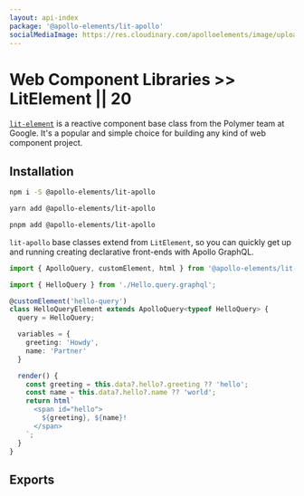 ```yaml
---
layout: api-index
package: '@apollo-elements/lit-apollo'
socialMediaImage: https://res.cloudinary.com/apolloelements/image/upload/w_1200,h_630,c_fill,q_auto,f_auto/w_600,c_fit,co_rgb:eee,g_south_west,x_60,y_200,l_text:open sans_128_bold:LitElement/w_1200,h_630,c_fill,q_auto,f_auto/w_600,c_fit,co_rgb:eee,g_south_west,x_60,y_100,l_text:open sans_78:Apollo Elements/social-template.svg
---
```

# Web Component Libraries >> LitElement || 20

[`lit-element`](https://lit-element.polymer-project.org) is a reactive component base class from the Polymer team at Google. It's a popular and simple choice for building any kind of web component project.

## Installation

<code-tabs collection="package-managers">

```bash tab npm
npm i -S @apollo-elements/lit-apollo
```

```bash tab yarn
yarn add @apollo-elements/lit-apollo
```

```bash tab pnpm
pnpm add @apollo-elements/lit-apollo
```

</code-tabs>

`lit-apollo` base classes extend from `LitElement`, so you can quickly get up and running creating declarative front-ends with Apollo GraphQL.

```ts wcd PmmwJU9LjBDHlkO8WiSq src/Hello.ts
import { ApolloQuery, customElement, html } from '@apollo-elements/lit-apollo';

import { HelloQuery } from './Hello.query.graphql';

@customElement('hello-query')
class HelloQueryElement extends ApolloQuery<typeof HelloQuery> {
  query = HelloQuery;

  variables = {
    greeting: 'Howdy',
    name: 'Partner'
  }

  render() {
    const greeting = this.data?.hello?.greeting ?? 'hello';
    const name = this.data?.hello?.name ?? 'world';
    return html`
      <span id="hello">
        ${greeting}, ${name}!
      </span>
    `;
  }
}
```

## Exports
